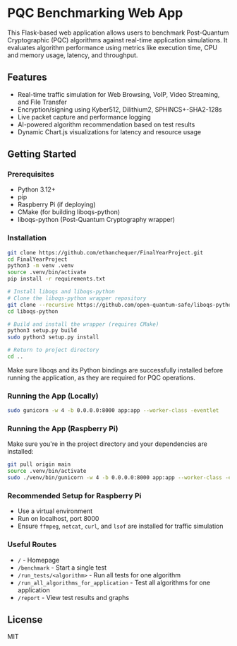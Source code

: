 # PQC Benchmarking Web App

This Flask-based web application allows users to benchmark Post-Quantum Cryptographic (PQC) algorithms against real-time application simulations. It evaluates algorithm performance using metrics like execution time, CPU and memory usage, latency, and throughput.

## Features
- Real-time traffic simulation for Web Browsing, VoIP, Video Streaming, and File Transfer
- Encryption/signing using Kyber512, Dilithium2, SPHINCS+-SHA2-128s
- Live packet capture and performance logging
- AI-powered algorithm recommendation based on test results
- Dynamic Chart.js visualizations for latency and resource usage

## Getting Started

### Prerequisites
- Python 3.12+
- pip
- Raspberry Pi (if deploying)
- CMake (for building liboqs-python)
- liboqs-python (Post-Quantum Cryptography wrapper)

### Installation
```bash
git clone https://github.com/ethanchequer/FinalYearProject.git
cd FinalYearProject
python3 -m venv .venv
source .venv/bin/activate
pip install -r requirements.txt

# Install liboqs and liboqs-python
# Clone the liboqs-python wrapper repository
git clone --recursive https://github.com/open-quantum-safe/liboqs-python.git
cd liboqs-python

# Build and install the wrapper (requires CMake)
python3 setup.py build
sudo python3 setup.py install

# Return to project directory
cd ..
```
Make sure liboqs and its Python bindings are successfully installed before running the application, as they are required for PQC operations.

### Running the App (Locally)
```bash
sudo gunicorn -w 4 -b 0.0.0.0:8000 app:app --worker-class -eventlet
```

### Running the App (Raspberry Pi)
Make sure you're in the project directory and your dependencies are installed:
```bash
git pull origin main
source .venv/bin/activate
sudo ./venv/bin/gunicorn -w 4 -b 0.0.0.0:8000 app:app --worker-class -eventlet
```

### Recommended Setup for Raspberry Pi
- Use a virtual environment
- Run on localhost, port 8000
- Ensure `ffmpeg`, `netcat`, `curl`, and `lsof` are installed for traffic simulation

### Useful Routes
- `/` - Homepage
- `/benchmark` - Start a single test
- `/run_tests/<algorithm>` - Run all tests for one algorithm
- `/run_all_algorithms_for_application` - Test all algorithms for one application
- `/report` - View test results and graphs


## License
MIT
